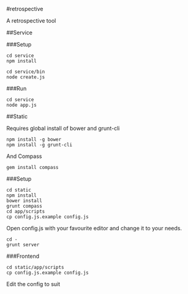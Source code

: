 #retrospective

A retrospective tool

##Service

###Setup

```Shell
cd service
npm install
```

```Shell
cd service/bin
node create.js
```

###Run


```Shell
cd service
node app.js
```

##Static

Requires global install of bower and grunt-cli
```Shell
npm install -g bower
npm install -g grunt-cli
```

And Compass
```Shell
gem install compass
```

###Setup

```Shell
cd static
npm install
bower install
grunt compass
cd app/scripts
cp config.js.example config.js
```
Open config.js with your favourite editor and change it to your needs.
```Shell
cd -
grunt server
```

###Frontend
```Shell
cd static/app/scripts
cp config.js.example config.js
```

Edit the config to suit
